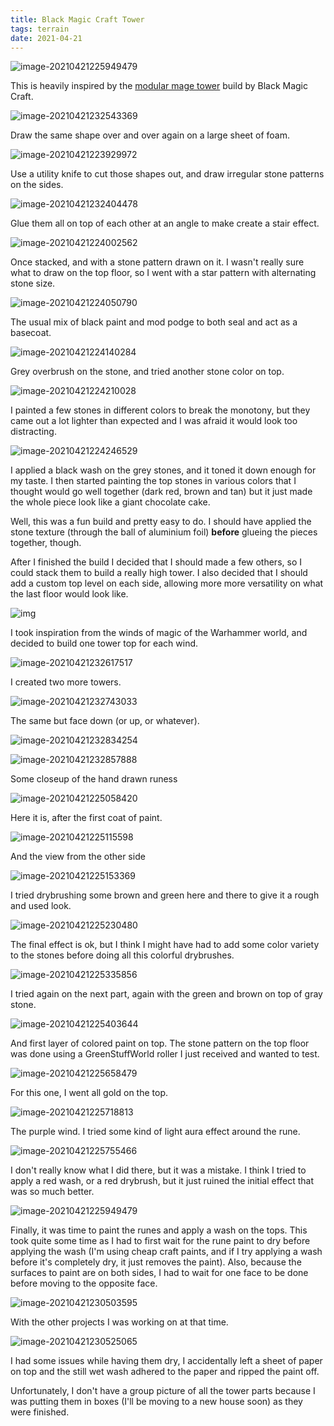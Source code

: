 ```yaml
---
title: Black Magic Craft Tower
tags: terrain
date: 2021-04-21
---
```


![image-20210421225949479](image-20210421225949479.png)

This is heavily inspired by the [modular mage tower](https://www.youtube.com/watch?v=DZK_kq6MIyw) build by Black Magic Craft.

![image-20210421232543369](image-20210421232543369.png)

Draw the same shape over and over again on a large sheet of foam.

![image-20210421223929972](image-20210421223929972.png)

Use a utility knife to cut those shapes out, and draw irregular stone patterns on the sides.

![image-20210421232404478](image-20210421232404478.png)

Glue them all on top of each other at an angle to make create a stair effect.

![image-20210421224002562](image-20210421224002562.png)

Once stacked, and with a stone pattern drawn on it. I wasn't really sure what to draw on the top floor, so I went with a star pattern with alternating stone size.

![image-20210421224050790](image-20210421224050790.png)

The usual mix of black paint and mod podge to both seal and act as a basecoat.

![image-20210421224140284](image-20210421224140284.png)

Grey overbrush on the stone, and tried another stone color on top.

![image-20210421224210028](image-20210421224210028.png)

I painted a few stones in different colors to break the monotony, but they came out a lot lighter than expected and I was afraid it would look too distracting.

![image-20210421224246529](image-20210421224246529.png)

I applied a black wash on the grey stones, and it toned it down enough for my taste. I then started painting the top stones in various colors that I thought would go well together (dark red, brown and tan) but it just made the whole piece look like a giant chocolate cake.

Well, this was a fun build and pretty easy to do. I should have applied the stone texture (through the ball of aluminium foil) **before** glueing the pieces together, though. 

After I finished the build I decided that I should made a few others, so I could stack them to build a really high tower. I also decided that I should add a custom top level on each side, allowing more more versatility on what the last floor would look like.

![img](windsofmagic.png)



I took inspiration from the winds of magic of the Warhammer world, and decided to build one tower top for each wind.

![image-20210421232617517](image-20210421232617517.png)

I created two more towers.

![image-20210421232743033](image-20210421232743033.png)

The same but face down (or up, or whatever).

![image-20210421232834254](image-20210421232834254.png)

![image-20210421232857888](image-20210421232857888.png)

Some closeup of the hand drawn runess



![image-20210421225058420](image-20210421225058420.png)

Here it is, after the first coat of paint.

![image-20210421225115598](image-20210421225115598.png)

And the view from the other side

![image-20210421225153369](image-20210421225153369.png)

I tried drybrushing some brown and green here and there to give it a rough and used look.

![image-20210421225230480](image-20210421225230480.png)

The final effect is ok, but I think I might have had to add some color variety to the stones before doing all this colorful drybrushes.

![image-20210421225335856](image-20210421225335856.png)

I tried again on the next part, again with the green and brown on top of gray stone.

![image-20210421225403644](image-20210421225403644.png)

And first layer of colored paint on top. The stone pattern on the top floor was done using a GreenStuffWorld roller I just received and wanted to test.

![image-20210421225658479](image-20210421225658479.png)

For this one, I went all gold on the top.

![image-20210421225718813](image-20210421225718813.png)

The purple wind. I tried some kind of light aura effect around the rune.

![image-20210421225755466](image-20210421225755466.png)

I don't really know what I did there, but it was a mistake. I think I tried to apply a red wash, or a red drybrush, but it just ruined the initial effect that was so much better.

![image-20210421225949479](image-20210421225949479.png)

Finally, it was time to paint the runes and apply a wash on the tops. This took quite some time as I had to first wait for the rune paint to dry before applying the wash (I'm using cheap craft paints, and if I try applying a wash before it's completely dry, it just removes the paint). Also, because the surfaces to paint are on both sides, I had to wait for one face to be done before moving to the opposite face.

![image-20210421230503595](image-20210421230503595.png)

With the other projects I was working on at that time.

![image-20210421230525065](image-20210421230525065.png)

I had some issues while having them dry, I accidentally left a sheet of paper on top and the still wet wash adhered to the paper and ripped the paint off.

Unfortunately, I don't have a group picture of all the tower parts because I was putting them in boxes (I'll be moving to a new house soon) as they were finished.
